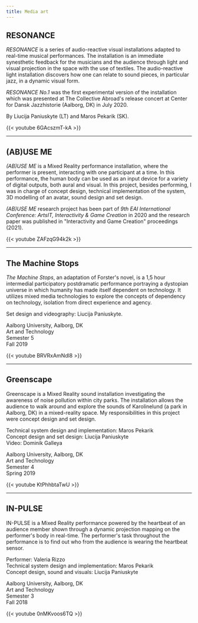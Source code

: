 ```yaml
---
title: Media art 
---
```


## RESONANCE

*RESONANCE* is a series of audio-reactive visual installations adapted to real-time musical performances. The installation is an immediate synesthetic feedback for the musicians and the audience through light and visual projection in the space with the use of textiles. The audio-reactive light installation discovers how one can relate to sound pieces, in particular jazz, in a dynamic visual form. 

*RESONANCE No.1* was the first experimental version of the installation which was presented at The Collective Abroad's release concert at Center for Dansk Jazzhistorie (Aalborg, DK) in July 2020.

By Liucija Paniuskyte (LT) and Maros Pekarik (SK).

{{< youtube 6GAcszmT-kA >}}

---

## (AB)USE ME

*(AB)USE ME* is a Mixed Reality performance installation, where the performer is present, interacting with one participant at a time. In this performance, the human body can be used as an input device for a variety of digital outputs, both aural and visual. In this project, besides performing, I was in charge of concept
design, technical implementation of the system, 3D modelling of an avatar, sound design and set design.

*(AB)USE ME* research project has been part of *9th EAI International Conference: ArtsIT, Interactivity & Game Creation* in 2020 and the research paper was published in "Interactivity and Game Creation" proceedings (2021).

{{< youtube ZAFzqG94k2k >}}

---

## The Machine Stops

*The Machine Stops*, an adaptation of Forster's novel, is a 1,5 hour intermedial participatory postdramatic performance portraying a dystopian universe in which humanity has made itself dependent on technology. It utilizes mixed media technologies to explore the concepts of dependency on technology, isolation from direct experience and agency.

Set design and videography: Liucija Paniuskyte.

Aalborg University, Aalborg, DK\
Art and Technology\
Semester 5\
Fall 2019

{{< youtube BRVRxAmNdl8 >}}

---

## Greenscape

Greenscape is a Mixed Reality sound installation investigating the awareness of noise pollution within city parks. The installation allows the audience to walk
around and explore the sounds of Karolinelund (a park in Aalborg, DK) in a mixed-reality space. My responsibilities in this project were concept design and set design.

Technical system design and implementation:  Maros Pekarik\
Concept design and set design: Liucija Paniuskyte\
Video: Dominik Galleya

Aalborg University, Aalborg, DK\
Art and Technology\
Semester 4\
Spring 2019

{{< youtube KtPhhbtaTwU >}}

---

## IN-PULSE

IN-PULSE is a Mixed Reality performance powered by the heartbeat of an audience member shown through a dynamic projection mapping on the performer's body in real-time. The performer's task throughout the performance is to find out who from the audience is wearing the heartbeat sensor.

Performer: Valeria Rizzo\
Technical system design and implementation:  Maros Pekarik\
Concept design, sound and visuals: Liucija Paniuskyte

Aalborg University, Aalborg, DK\
Art and Technology\
Semester 3\
Fall 2018

{{< youtube 0nMKvoos6TQ >}}